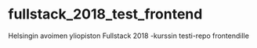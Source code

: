 # fullstack_2018_test_frontend
Helsingin avoimen yliopiston Fullstack 2018 -kurssin testi-repo frontendille
